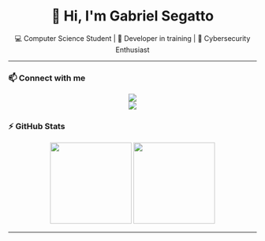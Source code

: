 <h1 align="center">👋 Hi, I'm Gabriel Segatto</h1>

<p align="center">
💻 Computer Science Student | 🚀 Developer in training | 🔐 Cybersecurity Enthusiast  
</p>

---

### 📫 Connect with me
<p align="center">
  <a href="mailto:gabriels080404@gmail.com">
    <img src="https://img.shields.io/badge/Email-gabriels080404%40gmail.com-red?logo=gmail&logoColor=white&style=for-the-badge" />
  </a>
  <br>
  <a href="https://www.linkedin.com/in/gabrielssegatto">
    <img src="https://img.shields.io/badge/LinkedIn-Gabriel%20Segatto-blue?logo=linkedin&logoColor=white&style=for-the-badge" />
  </a>
  
### ⚡ GitHub Stats
<p align="center">
  <img src="https://github-readme-stats.vercel.app/api?username=GabrielSSegatto&show_icons=true&theme=radical" height="165"/>
  <img src="https://github-readme-stats.vercel.app/api/top-langs/?username=GabrielSSegatto&layout=compact&theme=radical&cache_bust=20250821" height="165"/>
</p>

</p> 


---


